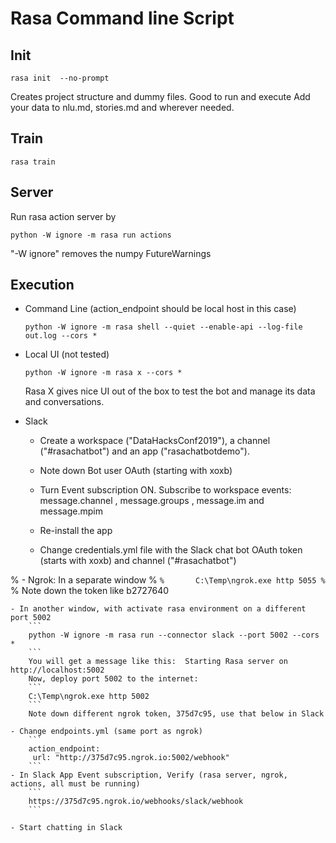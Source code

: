 # Rasa Command line Script

## Init
```
rasa init  --no-prompt
``` 
Creates project structure and dummy files. Good to run and execute
Add your data to nlu.md, stories.md and wherever needed.

## Train
```
rasa train
```

## Server
Run rasa action server by
```
python -W ignore -m rasa run actions
```
"-W ignore" removes the numpy FutureWarnings

## Execution
-	Command Line (action_endpoint should be local host in this case)
	```
	python -W ignore -m rasa shell --quiet --enable-api --log-file out.log --cors *
	```

-	Local UI (not tested)
	```
	python -W ignore -m rasa x --cors *
	```
	Rasa X gives nice UI out of the box to test the bot and manage its data and conversations.


- Slack
	-  Create a workspace ("DataHacksConf2019"), a channel ("#rasachatbot") and an app ("rasachatbotdemo").
	-  Note down Bot user OAuth (starting with xoxb)
	-  Turn Event subscription ON. Subscribe to workspace events: message.channel , message.groups , message.im and message.mpim
	-  Re-install the app

	- Change credentials.yml file with the Slack chat bot OAuth token (starts with xoxb) and channel ("#rasachatbot")

%	-  Ngrok: In a separate window 
%		```
%		C:\Temp\ngrok.exe http 5055
%		```
%		Note down the token like b2727640 

	- In another window, with activate rasa environment on a different port 5002
		```
		python -W ignore -m rasa run --connector slack --port 5002 --cors *
		```
		You will get a message like this:  Starting Rasa server on http://localhost:5002
		Now, deploy port 5002 to the internet:
		```
		C:\Temp\ngrok.exe http 5002
		```	
		Note down different ngrok token, 375d7c95, use that below in Slack
		
	- Change endpoints.yml (same port as ngrok)
		```
		action_endpoint:
		 url: "http://375d7c95.ngrok.io:5002/webhook"
		```		
	- In Slack App Event subscription, Verify (rasa server, ngrok, actions, all must be running)
		```
		https://375d7c95.ngrok.io/webhooks/slack/webhook
		```
		
	- Start chatting in Slack